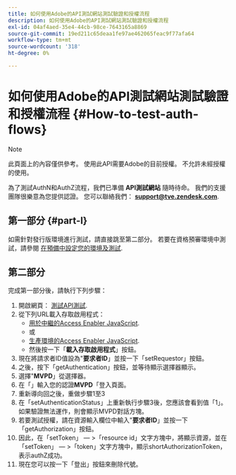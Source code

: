 ```yaml
---
title: 如何使用Adobe的API測試網站測試驗證和授權流程
description: 如何使用Adobe的API測試網站測試驗證和授權流程
exl-id: 04af4aed-35e4-44cb-98ce-7643165a8869
source-git-commit: 19ed211c65deaa1fe97ae462065feac9f77afa64
workflow-type: tm+mt
source-wordcount: '318'
ht-degree: 0%

---
```


# 如何使用Adobe的API測試網站測試驗證和授權流程 {#How-to-test-auth-flows}

>[!NOTE]
>
>此頁面上的內容僅供參考。 使用此API需要Adobe的目前授權。 不允許未經授權的使用。

為了測試AuthN和AuthZ流程，我們已準備 **API測試網站** 隨時待命。 我們的支援團隊很樂意為您提供認證。 您可以聯絡我們： **support@tve.zendesk.com**.


## 第一部分 {#part-I}

如需針對發行版環境進行測試，請直接跳至第二部分。  若要在資格預審環境中測試，請參閱 [在預備中設定您的環境及測試](/help/authentication/setting-up-your-environment-and-testing-in-prequal.md).

## 第二部分

完成第一部分後，請執行下列步驟：


1. 開啟網頁： [測試API測試](https://sp.auth-staging.adobe.com/apitest/api.html).
1. 從下列URL載入存取啟用程式：
   * [用於中繼的Access Enabler JavaScript](https://entitlement.auth-staging.adobe.com/entitlement/js/AccessEnabler.js).
   * 或
   * [生產環境的Access Enabler JavaScript](https://entitlement.auth.adobe.com/entitlement/js/AccessEnabler.js).
   * 然後按一下「**載入存取啟用程式**」按鈕。
1. 現在將請求者ID值設為&quot;**要求者ID**」並按一下「setRequestor」按鈕。
1. 之後，按下「getAuthentication」按鈕，並等待顯示選擇器顯示。
1. 選擇&quot;**MVPD**」從選擇器。
1. 在「」輸入您的認證&#x200B;**MVPD**「登入頁面。
1. 重新導向回之後，重做步驟1至3
1. 在「setAuthenticationStatus」上重新執行步驟3後，您應該會看到值「1」。 如果驗證無法運作，則會顯示MVPD對話方塊。
1. 若要測試授權，請在資源輸入欄位中輸入&quot;**要求者ID**」並按一下「getAuthorization」按鈕。
1. 因此，在「setToken」 — \>「resource id」文字方塊中，將顯示資源，並在「setToken」 — \>「token」文字方塊中，顯示shortAuthorizationToken，表示authZ成功。
1. 現在您可以按一下「登出」按鈕來刪除代號。
